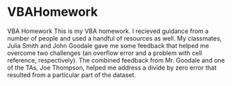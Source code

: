 # VBAHomework
VBA Homework
This is my VBA homework. I recieved guidance from a number of people and used a handful of resources as well. My classmates, Julia Smith and John Goodale gave me some feedback that helped me overcome two challenges (an overflow error and a problem with cell reference, respectively). The combined feedback from Mr. Goodale and one of the TAs, Joe Thompson, helped me address a divide by zero error that resulted from a particular part of the dataset. 
